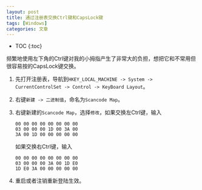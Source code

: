 ```yaml
---
layout: post
title: 通过注册表交换Ctrl键和CapsLock键
tags: [Windows]
categories: 文章
---
```


* TOC
{:toc}

频繁地使用左下角的Ctrl键对我的小拇指产生了非常大的负担，想把它和不常用但很容易按的CapsLock键交换。

1. 先打开注册表，导航到`HKEY_LOCAL_MACHINE -> System -> CurrentControlSet -> Control -> KeyBoard Layout`。
2. 右键`新建 -> 二进制值`，命名为`Scancode Map`。
3. 右键新建的`Scancode Map`，选择`修改`，如果交换左Ctrl键，输入

    ```shell
    00 00 00 00 00 00 00 00
    03 00 00 00 1D 00 3A 00
    3A 00 1D 00 00 00 00 00
    ```

    如果交换右Ctrl键，输入

    ```shell
    00 00 00 00 00 00 00 00
    03 00 00 00 3A 00 1D E0
    1D E0 3A 00 00 00 00 00
    ```

4. 重启或者注销重新登陆生效。